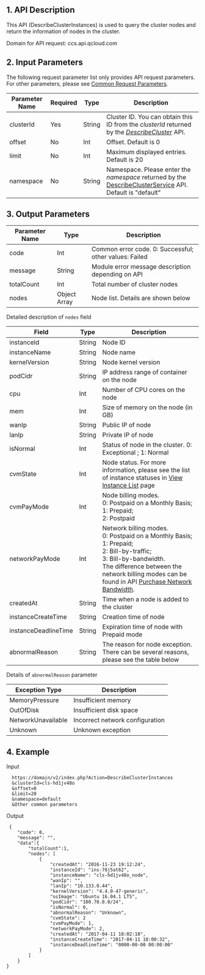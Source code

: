 ## 1. API Description
 
This API (DescribeClusterInstances) is used to query the cluster nodes and return the information of nodes in the cluster.

Domain for API request: ccs.api.qcloud.com



## 2. Input Parameters

The following request parameter list only provides API request parameters. For other parameters, please see [Common Request Parameters](https://cloud.tencent.com/document/api/457/9463).

| Parameter Name | Required | Type | Description |
|---------|---------|---------|---------|
| clusterId   | Yes    | String | Cluster ID. You can obtain this ID from the *clusterId* returned by the [*DescribeCluster*](https://cloud.tencent.com/document/api/457/9448) API.  |
| offset | No | Int | Offset. Default is 0 |
| limit | No | Int| Maximum displayed entries. Default is 20 |
| namespace | No | String      | Namespace. Please enter the *namespace* returned by the [DescribeClusterService](https://cloud.tencent.com/document/api/457/9440) API. Default is "default" |


## 3. Output Parameters
 
| Parameter Name | Type | Description |
|---------|---------|---------|
| code | Int | Common error code. 0: Successful; other values: Failed |
| message | String | Module error message description depending on API|
| totalCount | Int | Total number of cluster nodes |
| nodes | Object Array | Node list. Details are shown below |

Detailed description of ``nodes`` field

| Field | Type | Description |
|---------|---------|---------|
| instanceId | String | Node ID |
| instanceName | String | Node name |
| kernelVersion | String | Node kernel version |
| podCidr | String | IP address range of container on the node |
| cpu | Int | Number of CPU cores on the node |
| mem | Int | Size of memory on the node (in GB) |
| wanIp | String | Public IP of node |
| lanIp | String | Private IP of node |
| isNormal | Int | Status of node in the cluster. 0: Exceptional ; 1: Normal |
| cvmState | Int | Node status. For more information, please see the list of instance statuses in [View Instance List](https://cloud.tencent.com/document/api/213/831) page |
| cvmPayMode | Int | Node billing modes. <br>0: Postpaid on a Monthly Basis; <br>1: Prepaid; <br>2: Postpaid |
| networkPayMode | Int | Network billing modes. <br>0: Postpaid on a Monthly Basis; <br>1: Prepaid; <br> 2: Bill-by-traffic; <br> 3: Bill-by-bandwidth. <br>The difference between the network billing modes can be found in API [Purchase Network Bandwidth](https://cloud.tencent.com/document/product/213/509). |
| createdAt | String | Time when a node is added to the cluster |
| instanceCreateTime | String | Creation time of node |
| instanceDeadlineTime | String | Expiration time of node with Prepaid mode |
| abnormalReason | String | The reason for node exception. There can be several reasons, please see the table below |

Details of ``abnormalReason`` parameter

| Exception Type | Description |
|---------|---------|
| MemoryPressure | Insufficient memory |
| OutOfDisk | Insufficient disk space |
| NetworkUnavailable | Incorrect network configuration |
| Unknown | Unknown exception |

## 4. Example

Input

```
  https://domain/v2/index.php?Action=DescribeClusterInstances
  &clusterId=cls-hd1jv48o
  &offset=0
  &limit=20
  &namespace=default
  &Other common parameters
```
Output

```
 {
    "code": 0,
    "message": "", 
	"data":{
	    "totalCount":1,
	    "nodes": [
	        {   
                "createdAt": "2016-11-23 19:12:24",
                "instanceId": "ins-78j5at62",
                "instanceName": "cls-hd1jv48o_node",
                "wanIp": "",
                "lanIp": "10.133.0.44",
                "kernelVersion": "4.4.0-47-generic",
                "osImage": "Ubuntu 16.04.1 LTS",
                "podCidr": "100.70.0.0/24",
                "isNormal": 0,
                "abnormalReason": "Unknown",
                "cvmState": 2
                "cvmPayMode": 1,
                "networkPayMode": 2,
                "createdAt": "2017-04-11 18:02:18",
                "instanceCreateTime": "2017-04-11 18:00:32",
                "instanceDeadlineTime": "0000-00-00 00:00:00"
	        }   
	    ]
 	}
}

```

